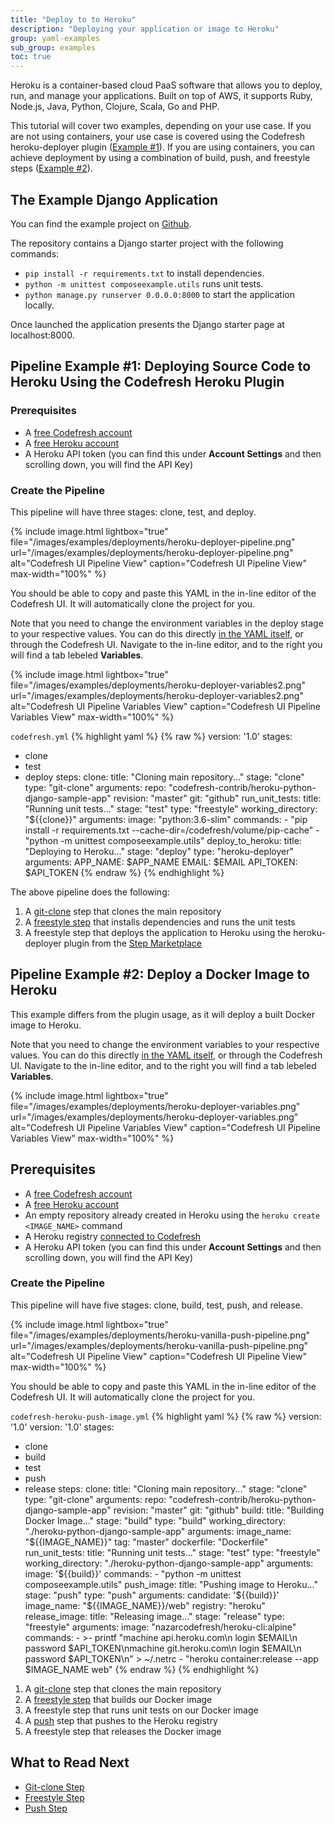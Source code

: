 ```yaml
---
title: "Deploy to to Heroku"
description: "Deploying your application or image to Heroku"
group: yaml-examples
sub_group: examples
toc: true
---
```


Heroku is a container-based cloud PaaS software that allows you to deploy, run, and manage your applications.  Built on top of AWS, it supports Ruby, Node.js, Java, Python, Clojure, Scala, Go and PHP.

This tutorial will cover two examples, depending on your use case. If you are not using containers, your use case is covered using the Codefresh heroku-deployer plugin ([Example #1]({{site.baseurl}}docs/yaml-examples/examples/deploy-to-heroku/#pipeline-example-1-deploying-source-code-to-heroku-using-the-codefresh-heroku-plugin)). If you are using containers, you can achieve deployment by using a combination of build, push, and freestyle steps ([Example #2]({{site.baseurl}}http://localhost:3131/docs/yaml-examples/examples/deploy-to-heroku/#pipeline-example-2-deploy-a-docker-image-to-heroku)).

## The Example Django Application

You can find the example project on [Github](https://github.com/codefresh-contrib/heroku-python-django-sample-app).

The repository contains a Django starter project with the following commands:

- `pip install -r requirements.txt` to  install dependencies.
- `python -m unittest composeexample.utils` runs unit tests.
- `python manage.py runserver 0.0.0.0:8000` to start the application locally.

Once launched the application presents the Django starter page at localhost:8000.

## Pipeline Example #1: Deploying Source Code to Heroku Using the Codefresh Heroku Plugin

### Prerequisites

- A [free Codefresh account](https://codefresh.io/docs/docs/getting-started/create-a-codefresh-account/)
- A [free Heroku account](https://signup.heroku.com)
- A Heroku API token (you can find this under **Account Settings** and then scrolling down, you will find the API Key)

### Create the Pipeline 

This pipeline will have three stages: clone, test, and deploy.

{% include image.html 
lightbox="true" 
file="/images/examples/deployments/heroku-deployer-pipeline.png" 
url="/images/examples/deployments/heroku-deployer-pipeline.png" 
alt="Codefresh UI Pipeline View"
caption="Codefresh UI Pipeline View"
max-width="100%" 
%}

You should be able to copy and paste this YAML in the in-line editor of the Codefresh UI.  It will automatically clone the project for you.

Note that you need to change the environment variables in the deploy stage to your respective values.  You can do this directly [in the YAML itself]({{site.baseurl}}/docs/how-to-guides/migrating-from-travis-ci/#environment-variables), or through the Codefresh UI.  Navigate to the in-line editor, and to the right you will find a tab lebeled **Variables**.

{% include image.html 
lightbox="true" 
file="/images/examples/deployments/heroku-deployer-variables2.png" 
url="/images/examples/deployments/heroku-deployer-variables2.png" 
alt="Codefresh UI Pipeline Variables View"
caption="Codefresh UI Pipeline Variables View"
max-width="100%" 
%}

`codefresh.yml`
{% highlight yaml %}
{% raw %}
version: '1.0'
stages:
 - clone
 - test
 - deploy
steps:
  clone:
    title: "Cloning main repository..."
    stage: "clone"
    type: "git-clone"
    arguments:
      repo: "codefresh-contrib/heroku-python-django-sample-app"
      revision: "master"
      git: "github"
  run_unit_tests:
     title: "Running unit tests..."
     stage: "test"
     type: "freestyle"
     working_directory: "${{clone}}"
     arguments:
       image: "python:3.6-slim"
       commands:
         - "pip install -r requirements.txt --cache-dir=/codefresh/volume/pip-cache"
         - "python -m unittest composeexample.utils"
  deploy_to_heroku:
    title: "Deploying to Heroku..."
    stage: "deploy"
    type: "heroku-deployer"
    arguments:
      APP_NAME: $APP_NAME
      EMAIL: $EMAIL
      API_TOKEN: $API_TOKEN
{% endraw %}
{% endhighlight %}

The above pipeline does the following:

1. A [git-clone]({{site.baseurl}}/docs/codefresh-yaml/steps/git-clone/) step that clones the main repository
2. A [freestyle step]({{site.baseurl}}/docs/codefresh-yaml/steps/freestyle/) that installs dependencies and runs the unit tests
3. A freestyle step that deploys the application to Heroku using the heroku-deployer plugin from the [Step Marketplace](https://codefresh.io/steps/step/heroku-deployer)

## Pipeline Example #2: Deploy a Docker Image to Heroku

This example differs from the plugin usage, as it will deploy a built Docker image to Heroku.

Note that you need to change the environment variables to your respective values.  You can do this directly [in the YAML itself]({{site.baseurl}}/docs/how-to-guides/migrating-from-travis-ci/#environment-variables), or through the Codefresh UI.  Navigate to the in-line editor, and to the right you will find a tab lebeled **Variables**.

{% include image.html 
lightbox="true" 
file="/images/examples/deployments/heroku-deployer-variables.png" 
url="/images/examples/deployments/heroku-deployer-variables.png" 
alt="Codefresh UI Pipeline Variables View"
caption="Codefresh UI Pipeline Variables View"
max-width="100%" 
%}

## Prerequisites

- A [free Codefresh account](https://codefresh.io/docs/docs/getting-started/create-a-codefresh-account/)
- A [free Heroku account](https://signup.heroku.com)
- An empty repository already created in Heroku using the `heroku create <IMAGE_NAME>` command
- A Heroku registry [connected to Codefresh]({{site.baseurl}}/docs/docker-registries/external-docker-registries/other-registries/#heroku-registries)
- A Heroku API token (you can find this under **Account Settings** and then scrolling down, you will find the API Key)

### Create the Pipeline 

This pipeline will have five stages: clone, build, test, push, and release.

{% include image.html 
lightbox="true" 
file="/images/examples/deployments/heroku-vanilla-push-pipeline.png" 
url="/images/examples/deployments/heroku-vanilla-push-pipeline.png" 
alt="Codefresh UI Pipeline View"
caption="Codefresh UI Pipeline View"
max-width="100%" 
%}

You should be able to copy and paste this YAML in the in-line editor of the Codefresh UI.  It will automatically clone the project for you.

`codefresh-heroku-push-image.yml`
{% highlight yaml %}
{% raw %}
version: '1.0'
version: '1.0'
stages:
 - clone
 - build
 - test
 - push
 - release
steps:
  clone:
    title: "Cloning main repository..."
    stage: "clone"
    type: "git-clone"
    arguments:
      repo: "codefresh-contrib/heroku-python-django-sample-app"
      revision: "master"
      git: "github"
  build:
    title: "Building Docker Image..."
    stage: "build"
    type: "build"
    working_directory: "./heroku-python-django-sample-app"
    arguments: 
      image_name: "${{IMAGE_NAME}}"
      tag: "master"
      dockerfile: "Dockerfile"
  run_unit_tests:
     title: "Running unit tests..."
     stage: "test"
     type: "freestyle"
     working_directory: "./heroku-python-django-sample-app"
     arguments:
       image: '${{build}}'
       commands:
         - "python -m unittest composeexample.utils"
  push_image:
    title: "Pushing image to Heroku..."
    stage: "push"
    type: "push"
    arguments:
      candidate: '${{build}}'
      image_name: "${{IMAGE_NAME}}/web"
      registry: "heroku"
  release_image:
    title: "Releasing image..."
    stage: "release"
    type: "freestyle"
    arguments:
      image: "nazarcodefresh/heroku-cli:alpine"
      commands:
        - >-
          printf "machine api.heroku.com\n  login $EMAIL\n  password
          $API_TOKEN\nmachine git.heroku.com\n  login $EMAIL\n  password
          $API_TOKEN\n" > ~/.netrc
        - "heroku container:release --app $IMAGE_NAME web"
{% endraw %}
{% endhighlight %}

1. A [git-clone]({{site.baseurl}}/docs/codefresh-yaml/steps/git-clone/) step that clones the main repository
2. A [freestyle step]({{site.baseurl}}/docs/codefresh-yaml/steps/freestyle/) that builds our Docker image
3. A freestyle step that runs unit tests on our Docker image
3. A [push]({{site.baseurl}}/docs/codefresh-yaml/steps/push/) step that pushes to the Heroku registry
4. A freestyle step that releases the Docker image


## What to Read Next

- [Git-clone Step]({{site.baseurl}}/docs/codefresh-yaml/steps/git-clone/)
- [Freestyle Step]({{site.baseurl}}/docs/codefresh-yaml/steps/freestyle/)
- [Push Step]({{site.baseurl}}/docs/codefresh-yaml/steps/push/)
